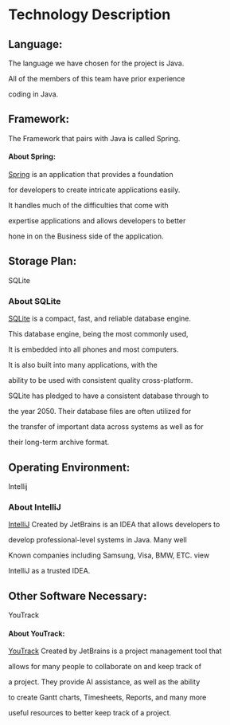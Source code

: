 # Technology Description

## Language: 
The language we have chosen for the project is Java. 

All of the members of this team have prior experience 

coding in Java. 

## Framework:
The Framework that pairs with Java is called Spring. 
#### About Spring:
[Spring](https://spring.io/projects/spring-framework)
 is an application that provides a foundation 

for developers to create intricate applications easily.

It handles much of the difficulties that come with

expertise applications and allows developers to better

hone in on the Business side of the application.

## Storage Plan:
SQLite
### About SQLite
[SQLite](https://www.sqlite.org/)
is a compact, fast, and reliable database engine.

This database engine, being the most commonly used,

It is embedded into all phones and most computers.

It is also built into many applications, with the

ability to be used with consistent quality cross-platform.

SQLite has pledged to have a consistent database through to 

the year 2050. Their database files are often utilized for 

the transfer of important data across systems as well as for 

their long-term archive format.

## Operating Environment:
Intellij
### About IntelliJ
[IntelliJ](https://www.jetbrains.com/idea/)
 Created by JetBrains is an IDEA that allows developers to 
 
 develop professional-level systems in Java. Many well 

 Known companies including Samsung, Visa, BMW, ETC. view 
 
 IntelliJ as a trusted IDEA.

## Other Software Necessary:
YouTrack
#### About YouTrack:
[YouTrack](https://www.jetbrains.com/youtrack/)
 Created by JetBrains is a project management tool that

 allows for many people to collaborate on and keep track of

 a project. They provide AI assistance, as well as the ability

 to create Gantt charts, Timesheets, Reports, and many more 

 useful resources to better keep track of a project.


